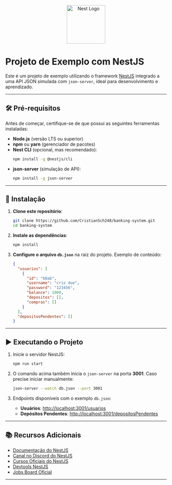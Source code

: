 
<p align="center">
  <a href="http://nestjs.com/" target="blank">
    <img src="https://nestjs.com/img/logo-small.svg" width="120" alt="Nest Logo" />
  </a>
</p>

# Projeto de Exemplo com NestJS

Este é um projeto de exemplo utilizando o framework [NestJS](https://github.com/nestjs/nest) integrado a uma API JSON simulada com `json-server`, ideal para desenvolvimento e aprendizado.

---

## 🛠️ Pré-requisitos

Antes de começar, certifique-se de que possui as seguintes ferramentas instaladas:

- **Node.js** (versão LTS ou superior)
- **npm** ou **yarn** (gerenciador de pacotes)
- **Nest CLI** (opcional, mas recomendado):
  ```bash
  npm install -g @nestjs/cli
  ```
- **json-server** (simulação de API):
  ```bash
  npm install -g json-server
  ```

---

## 🚀 Instalação

1. **Clone este repositório**:
   ```bash
   git clone https://github.com/CristianSch248/banking-system.git
   cd banking-system
   ```

2. **Instale as dependências**:
   ```bash
   npm install
   ```

3. **Configure o arquivo `db.json`** na raiz do projeto. Exemplo de conteúdo:
   ```json
   {
     "usuarios": [
       {
         "id": "b0ab",
         "username": "cris due",
         "password": "123456",
         "balance": 1000,
         "depositos": [],
         "compras": []
       }
     ],
     "depositosPendentes": []
   }
   ```

---

## ▶️ Executando o Projeto

1. Inicie o servidor NestJS:
   ```bash
   npm run start
   ```

2. O comando acima também inicia o `json-server` na porta **3001**. Caso precise iniciar manualmente:
   ```bash
   json-server --watch db.json --port 3001
   ```

3. Endpoints disponíveis com o exemplo `db.json`:
   - **Usuários**: [http://localhost:3001/usuarios](http://localhost:3001/usuarios)
   - **Depósitos Pendentes**: [http://localhost:3001/depositosPendentes](http://localhost:3001/depositosPendentes)

---

## 📚 Recursos Adicionais

- [Documentação do NestJS](https://nestjs.com/docs)
- [Canal no Discord do NestJS](https://discord.com/invite/nestjs)
- [Cursos Oficiais do NestJS](https://nestjs.com/courses)
- [Devtools NestJS](https://nestjs.com/devtools)
- [Jobs Board Oficial](https://nestjs.com/jobs)

---

